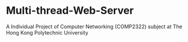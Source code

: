 # Multi-thread-Web-Server
A Individual Project of Computer Networking (COMP2322) subject at The Hong Kong Polytechnic University
